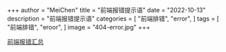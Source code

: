 +++
author = "MeiChen"
title = "前端报错提示语"
date = "2022-10-13"
description = "前端报错提示语"
categories = [
    "前端排错",
    "error",
]
tags = [
    "前端排错",
    "eroor",
]
image = "404-error.jpg"
+++



[前端报错汇总](https://docuapi.netlify.app/#introduction)